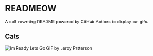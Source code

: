# READMEOW

A self-rewriting README powered by GitHub Actions to display cat gifs.

## Cats

![Im Ready Lets Go GIF by Leroy Patterson](https://media1.giphy.com/media/CjmvTCZf2U3p09Cn0h/200.gif?cid=9acd02da99rmrqzs23x7ok7ioyqqe506kfzdamsj9mewrwf2&ep=v1_gifs_search&rid=200.gif&ct=g)
